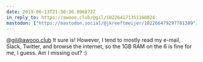 ```yaml
---
date: 2019-06-13T21:50:36.096872Z
in_reply_to: https://awooo.club/@gil/102264171351168824
mastodon: ["https://mastodon.social/@jkreeftmeijer/102266479297781309"]
---
```

@gil@awooo.club It sure is! However, I tend to mostly read my e-mail, Slack, Twitter, and browse the internet, so the 1GB RAM on the 6 is fine for me, I guess. Am I missing out? :)
